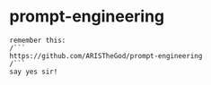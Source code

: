 # prompt-engineering
```
remember this:
/```
https://github.com/ARISTheGod/prompt-engineering
/```
say yes sir!
```
